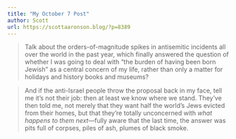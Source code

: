 ```yaml
---
title: "My October 7 Post"
author: Scott
url: https://scottaaronson.blog/?p=8389
---
```


> Talk about the orders-of-magnitude spikes in antisemitic incidents all over the world in the past year, which finally answered the question of whether I was going to deal with “the burden of having been born Jewish” as a central concern of my life, rather than only a matter for holidays and history books and museums?


> And if the anti-Israel people throw the proposal back in my face, tell me it’s not their job: then at least we know where we stand. They’ve then told me, not merely that they want half the world’s Jews evicted from their homes, but that they’re totally unconcerned with *what happens to them next*—fully aware that the last time, the answer was pits full of corpses, piles of ash, plumes of black smoke.



